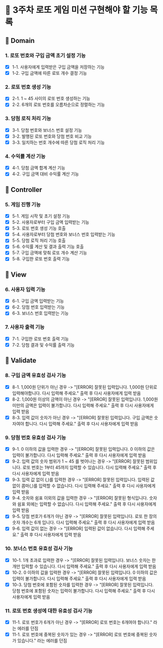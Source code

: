 # 🎫 3주차 로또 게임 미션 구현해야 할 기능 목록

## 🤔 Domain

### 1. 로또 번호와 구입 금액 초기 설정 기능

- [x] 1-1. 사용자에게 입력받은 구입 금액을 저장하는 기능
- [x] 1-2. 구입 금액에 따른 로또 개수 결정 기능

### 2. 로또 번호 생성 기능

- [x] 2-1. 1 ~ 45 사이의 로또 번호 생성하는 기능
- [x] 2-2. 6개의 로또 번호를 오름차순으로 정렬하는 기능

### 3. 당첨 로직 처리 기능

- [x] 3-1. 당첨 번호와 보너스 번호 설정 기능
- [x] 3-2. 발행된 로또 번호와 당첨 번호 비교 기능
- [x] 3-3. 일치하는 번호 개수에 따른 당첨 로직 처리 기능

### 4. 수익률 계산 기능

- [x] 4-1. 당첨 금액 합계 계산 기능
- [x] 4-2. 구입 금액 대비 수익률 계산 기능

## 🤔 Controller

### 5. 게임 진행 기능

- [x] 5-1. 게임 시작 및 초기 설정 기능
- [x] 5-2. 사용자로부터 구입 금액 입력받는 기능
- [x] 5-3. 로또 번호 생성 기능 호출
- [x] 5-4. 사용자로부터 당첨 번호와 보너스 번호 입력받는 기능
- [x] 5-5. 당첨 로직 처리 기능 호출
- [x] 5-6. 수익률 계산 및 결과 출력 기능 호출
- [x] 5-7. 구입 금액에 맞춰 로또 개수 계산 기능
- [x] 5-8. 구입한 로또 번호 출력 기능

## 🤔 View

### 6. 사용자 입력 기능

- [x] 6-1. 구입 금액 입력받는 기능
- [x] 6-2. 당첨 번호 입력받는 기능
- [x] 6-3. 보너스 번호 입력받는 기능

### 7. 사용자 출력 기능

- [x] 7-1. 구입한 로또 번호 출력 기능
- [x] 7-2. 당첨 결과 및 수익률 출력 기능

## 🤔 Validate

### 8. 구입 금액 유효성 검사 기능

- [x] 8-1. 1,000원 단위가 아닌 경우 -> "[ERROR] 잘못된 입력입니다. 1,000원 단위로 입력해야합니다. 다시 입력해 주세요." 출력 후 다시 사용자에게 입력 받음
- [x] 8-2. 1,000원 이상의 금액이 아닌 경우 -> "[ERROR] 잘못된 입력입니다. 1,000원 미만의 금액은 입력이 불가합니다. 다시 입력해 주세요." 출력 후 다시 사용자에게 입력 받음
- [x] 8-3. 입력 값이 숫자가 아닌 경우 -> "[ERROR] 잘못된 입력입니다. 구입 금액은 숫자여야 합니다. 다시 입력해 주세요." 출력 후 다시 사용자에게 입력 받음

### 9. 당첨 번호 유효성 검사 기능

- [x] 9-1. 0 이하의 값을 입력한 경우 -> "[ERROR] 잘못된 입력입니다. 0 이하의 값은 입력이 불가합니다. 다시 입력해 주세요." 출력 후 다시 사용자에게 입력 받음
- [x] 9-2. 입력 값의 숫자 범위가 1 ~ 45 를 벗어나는 경우 -> "[ERROR] 잘못된 범위입니다. 로또 번호는 1부터 45까지 입력할 수 있습니다. 다시 입력해 주세요." 출력 후 다시 사용자에게 입력 받음
- [x] 9-3. 입력 값 없이 (,)를 입력한 경우 -> "[ERROR] 잘못된 입력입니다. 입력된 값 없이 콤마(,)를 입력할 수 없습니다. 다시 입력해 주세요." 출력 후 다시 사용자에게 입력 받음
- [x] 9-4. 숫자와 쉼표 이외의 값을 입력한 경우 -> "[ERROR] 잘못된 형식입니다. 숫자와 쉼표 외에는 입력할 수 없습니다. 다시 입력해 주세요." 출력 후 다시 사용자에게 입력 받음
- [x] 9-5. 당첨 번호가 6개가 아닌 경우 -> "[ERROR] 잘못된 입력입니다. 로또 한 장의 숫자 개수는 6개 입니다. 다시 입력해 주세요." 출력 후 다시 사용자에게 입력 받음
- [x] 9-6. 입력 값이 없는 경우 -> "[ERROR] 입력된 값이 없습니다. 다시 입력해 주세요." 출력 후 다시 사용자에게 입력 받음

### 10. 보너스 번호 유효성 검사 기능

- [x] 10-1. 1개 초과로 입력한 경우 -> "[ERROR] 잘못된 입력입니다. 보너스 숫자는 한 개만 입력할 수 있습니다. 다시 입력해 주세요." 출력 후 다시 사용자에게 입력 받음
- [x] 10-2. 0 이하의 값을 입력한 경우 -> "[ERROR] 잘못된 입력입니다. 0 이하의 값은 입력이 불가합니다. 다시 입력해 주세요." 출력 후 다시 사용자에게 입력 받음
- [x] 10-3. 당첨 번호에 포함된 숫자를 입력한 경우 -> "[ERROR] 잘못된 입력입니다. 당첨 번호에 포함된 숫자는 입력이 불가합니다. 다시 입력해 주세요." 출력 후 다시 사용자에게 입력 받음

### 11. 로또 번호 생성에 대한 유효성 검사 기능

- [x] 11-1. 로또 번호가 6개가 아닌 경우 -> "[ERROR] 로또 번호는 6개여야 합니다." 라는 에러를 던짐
- [x] 11-1. 로또 번호에 중복된 숫자가 있는 경우 -> "[ERROR] 로또 번호에 중복된 숫자가 있습니다." 라는 에러를 던짐

